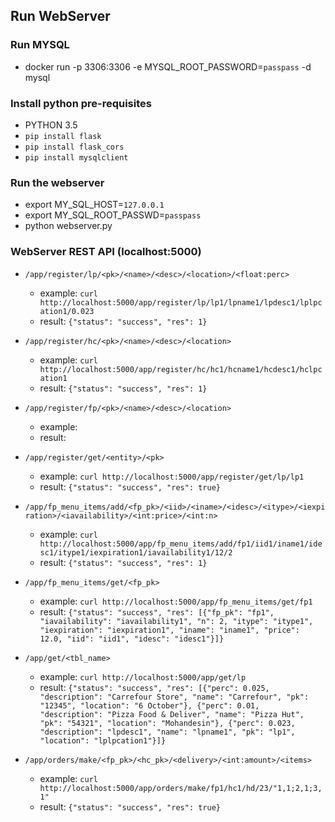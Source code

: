 ## Run WebServer


### Run MYSQL 
 - docker run -p 3306:3306 -e MYSQL_ROOT_PASSWORD=```passpass``` -d mysql

### Install python pre-requisites 
 - PYTHON 3.5
 - ```pip install flask```
 - ```pip install flask_cors```
 - ```pip install mysqlclient```

### Run the webserver  
 - export MY_SQL_HOST=```127.0.0.1```
 - export MY_SQL_ROOT_PASSWD=```passpass```
 - python webserver.py
 
 
### WebServer REST API (localhost:5000)
  - ```/app/register/lp/<pk>/<name>/<desc>/<location>/<float:perc>```
    - example: ```curl http://localhost:5000/app/register/lp/lp1/lpname1/lpdesc1/lplpcation1/0.023```
    - result: ```{"status": "success", "res": 1}```
    
  - ```/app/register/hc/<pk>/<name>/<desc>/<location>```
    - example: ```curl http://localhost:5000/app/register/hc/hc1/hcname1/hcdesc1/hclpcation1```
    - result: ```{"status": "success", "res": 1}```    

  - ```/app/register/fp/<pk>/<name>/<desc>/<location>```
    - example: 
    - result: 

  - ```/app/register/get/<entity>/<pk>```
     - example: ```curl http://localhost:5000/app/register/get/lp/lp1```
     - result: ```{"status": "success", "res": true}```

  - ```/app/fp_menu_items/add/<fp_pk>/<iid>/<iname>/<idesc>/<itype>/<iexpiration>/<iavailability>/<int:price>/<int:n>```    
     - example: ```curl http://localhost:5000/app/fp_menu_items/add/fp1/iid1/iname1/idesc1/itype1/iexpiration1/iavailability1/12/2```
     - result: ```{"status": "success", "res": 1}```
   
  - ```/app/fp_menu_items/get/<fp_pk>```
     - example: ```curl http://localhost:5000/app/fp_menu_items/get/fp1```
     - result: ```{"status": "success", "res": [{"fp_pk": "fp1", "iavailability": "iavailability1", "n": 2, "itype": "itype1", "iexpiration": "iexpiration1", "iname": "iname1", "price": 12.0, "iid": "iid1", "idesc": "idesc1"}]}```
 
 
  - ```/app/get/<tbl_name>```
     - example: ```curl http://localhost:5000/app/get/lp```
     - result: ```{"status": "success", "res": [{"perc": 0.025, "description": "Carrefour Store", "name": "Carrefour", "pk": "12345", "location": "6 October"}, {"perc": 0.01, "description": "Pizza Food & Deliver", "name": "Pizza Hut", "pk": "54321", "location": "Mohandesin"}, {"perc": 0.023, "description": "lpdesc1", "name": "lpname1", "pk": "lp1", "location": "lplpcation1"}]}```
 
  - ```/app/orders/make/<fp_pk>/<hc_pk>/<delivery>/<int:amount>/<items>``` 
     - example: ```curl http://localhost:5000/app/orders/make/fp1/hc1/hd/23/"1,1;2,1;3,1"```
     - result: ```{"status": "success", "res": true}```
